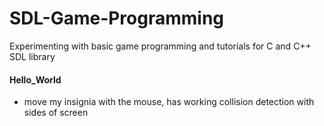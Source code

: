 # SDL-Game-Programming
 Experimenting with basic game programming and tutorials for C and C++ SDL library
 
#### Hello_World
  - move my insignia with the mouse, has working collision detection with sides of screen

